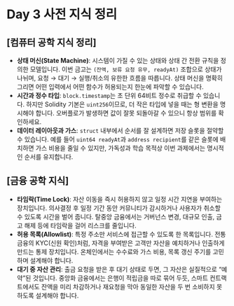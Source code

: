 # Day 3 사전 지식 정리

## [컴퓨터 공학 지식 정리]
- **상태 머신(State Machine)**: 시스템이 가질 수 있는 상태와 상태 간 전환 규칙을 정의한 모델입니다. 이번 금고는 `(잔액, 보류 요청 유무, readyAt)` 조합으로 상태가 나뉘며, 요청 → 대기 → 실행/취소의 유한한 흐름을 따릅니다. 상태 머신을 명확히 그리면 어떤 입력에서 어떤 함수가 허용되는지 한눈에 파악할 수 있습니다.
- **시간과 정수 타입**: `block.timestamp`는 초 단위 64비트 정수로 취급할 수 있습니다. 하지만 Solidity 기본은 `uint256`이므로, 더 작은 타입에 넣을 때는 형 변환을 명시해야 합니다. 오버플로가 발생하면 값이 잘못 되돌아갈 수 있으니 항상 범위를 확인하세요.
- **데이터 레이아웃과 가스**: `struct` 내부에서 순서를 잘 설계하면 저장 슬롯을 절약할 수 있습니다. 예를 들어 `uint64 readyAt`과 `address recipient`를 같은 슬롯에 배치하면 가스 비용을 줄일 수 있지만, 가독성과 학습 목적상 이번 과제에서는 명시적인 순서를 유지합니다.

## [금융 공학 지식]
- **타임락(Time Lock)**: 자산 이동을 즉시 허용하지 않고 일정 시간 지연을 부여하는 장치입니다. 의사결정 후 일정 기간 동안 커뮤니티가 감시하거나 사용자가 취소할 수 있도록 시간을 벌어 줍니다. 탈중앙 금융에서는 거버넌스 변경, 대규모 인출, 금고 해제 등에 타임락을 걸어 리스크를 줄입니다.
- **허용 목록(Allowlist)**: 특정 주소만 서비스에 접근할 수 있도록 한 목록입니다. 전통 금융의 KYC(신원 확인)처럼, 자격을 부여받은 고객만 자산을 예치하거나 인출하게 만드는 통제 장치입니다. 온체인에서는 수수료와 가스 비용, 목록 갱신 주기를 고민하며 설계해야 합니다.
- **대기 중 자산 관리**: 출금 요청을 받은 후 대기 상태로 두면, 그 자산은 실질적으로 “예약”된 것입니다. 중앙화 금융에서는 은행이 적립금을 따로 묶어 두듯, 스마트 컨트랙트에서도 잔액을 미리 차감하거나 재요청을 막아 동일한 자산을 두 번 소비하지 못하도록 설계해야 합니다.
